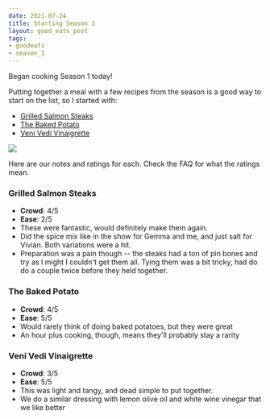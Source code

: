 ```yaml
---
date: 2021-07-24
title: Starting Season 1
layout: good_eats_post
tags:
- goodeats
- season_1
---
```


Began cooking Season 1 today!

Putting together a meal with a few recipes from the season is a good way to start
on the list, so I started with:

* [Grilled Salmon Steaks](https://www.foodnetwork.com/recipes/grilled-salmon-steaks-recipe-1910488)
* [The Baked Potato](https://www.foodnetwork.com/recipes/alton-brown/the-baked-potato-recipe1-1908821)
* [Veni Vedi Vinaigrette](https://www.foodnetwork.com/recipes/veni-vedi-vinaigrette-recipe-1938425)

<a href="https://photos.google.com/share/AF1QipMHIz7Pm-kIpRUhE9VkWVn-m394dKRKFkZoFNaIFwmu0w42rl_7eTGxPr3QaFEaXw/photo/AF1QipN3OhoV46i0hlURn8_wqEhZgdp5CCvc6D2CEOls?key=V25lYkxNdzB2R0I5SHVPWmc5cDhDTVUtUkZWcXNR"> <img src="https://lh3.googleusercontent.com/pw/AM-JKLWmyQHbDFHvSbcARfEt2mOojyWIfbCPDAkZz3bQMlmJlcQ4tKXfHDMkEw5QZQ1t68-JYCnBJdDncx9-XHc2M4-hNtwKnSlxvzlGqd9Z8CS4F1pt23y4qZ2n9aYHDbQqjWT5RO3pRZzGu_JdFo2GyJHf=w500-no" /></a>

Here are our notes and ratings for each. Check the FAQ for what the ratings mean.

### Grilled Salmon Steaks

* **Crowd**: 4/5
* **Ease**: 2/5
* These were fantastic, would definitely make them again.
* Did the spice mix like in the show for Gemma and me, and just salt for Vivian.
  Both variations were a hit.
* Preparation was a pain though -- the steaks had a ton of pin bones and try as I might
  I couldn't get them all. Tying them was a bit tricky, had do do a couple twice before
  they held together.

### The Baked Potato

* **Crowd**: 4/5
* **Ease**: 5/5
* Would rarely think of doing baked potatoes, but they were great
* An hour plus cooking, though, means they'll probably stay a rarity

### Veni Vedi Vinaigrette

* **Crowd**: 3/5
* **Ease**: 5/5
* This was light and tangy, and dead simple to put together.
* We do a similar dressing with lemon olive oil and white wine vinegar that we like better
